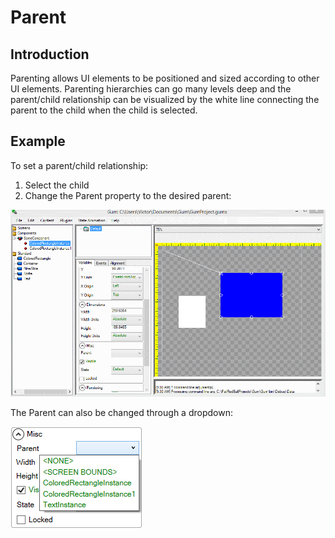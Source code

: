# Parent

## Introduction

Parenting allows UI elements to be positioned and sized according to other UI elements. Parenting hierarchies can go many levels deep and the parent/child relationship can be visualized by the white line connecting the parent to the child when the child is selected.

## Example

To set a parent/child relationship:

1. Select the child
2. Change the Parent property to the desired parent:

![](<../../.gitbook/assets/GumParentChild (1).gif>)

The Parent can also be changed through a dropdown:

![](<../../.gitbook/assets/ParentDropdownGum (1).png>)

